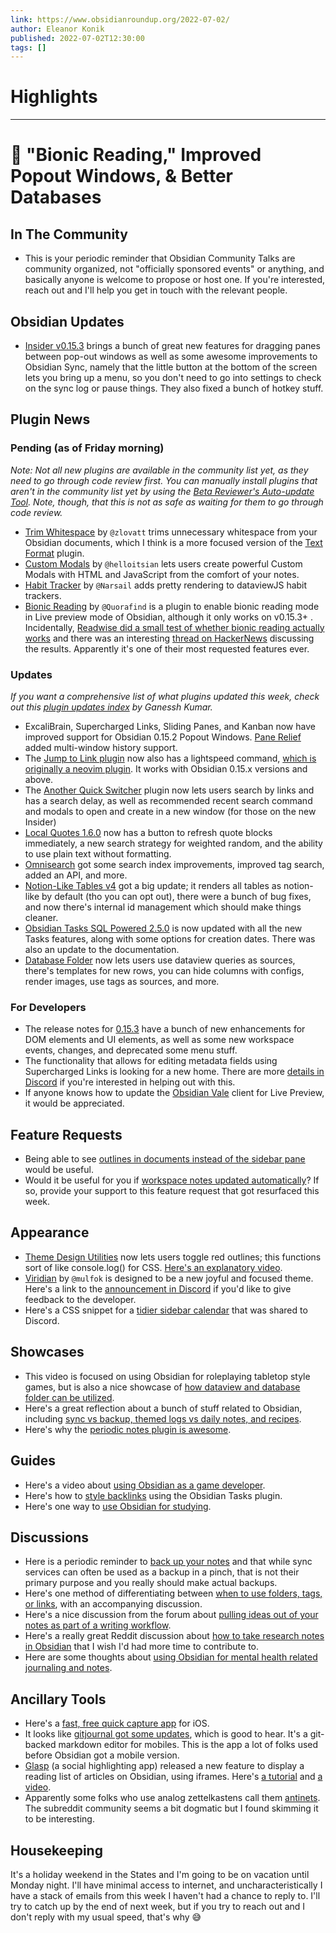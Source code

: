 ```yaml
---
link: https://www.obsidianroundup.org/2022-07-02/
author: Eleanor Konik
published: 2022-07-02T12:30:00
tags: []
---
```

# Highlights


---
# 🌠 "Bionic Reading," Improved Popout Windows, & Better Databases
## In The Community

-   This is your periodic reminder that Obsidian Community Talks are community organized, not "officially sponsored events" or anything, and basically anyone is welcome to propose or host one. If you're interested, reach out and I'll help you get in touch with the relevant people.

## Obsidian Updates

-   [Insider v0.15.3](https://forum.obsidian.md/t/obsidian-release-v0-15-3-insider-build/39566) brings a bunch of great new features for dragging panes between pop-out windows as well as some awesome improvements to Obsidian Sync, namely that the little button at the bottom of the screen lets you bring up a menu, so you don't need to go into settings to check on the sync log or pause things. They also fixed a bunch of hotkey stuff.

## Plugin News

### Pending (as of Friday morning)

_Note: Not all new plugins are available in the community list yet, as they need to go through code review first. You can manually install plugins that aren't in the community list yet by using the [Beta Reviewer's Auto-update Tool](https://github.com/TfTHacker/obsidian42-brat). Note, though, that this is not as safe as waiting for them to go through code review._

-   [Trim Whitespace](https://github.com/zlovatt/obsidian-trim-whitespace) by `@zlovatt` trims unnecessary whitespace from your Obsidian documents, which I think is a more focused version of the [Text Format](https://github.com/Benature/obsidian-text-format) plugin.
-   [Custom Modals](https://github.com/helloitsian/custom-modals-obsidian) by `@helloitsian` lets users create powerful Custom Modals with HTML and JavaScript from the comfort of your notes.
-   [Habit Tracker](https://github.com/Narsail/habit-tracker-obsidian) by `@Narsail` adds pretty rendering to dataviewJS habit trackers.
-   [Bionic Reading](https://github.com/Quorafind/Obsidian-Bionic-Reading) by `@Quorafind` is a plugin to enable bionic reading mode in Live preview mode of Obsidian, although it only works on v0.15.3+ . Incidentally, [Readwise did a small test of whether bionic reading actually works](https://blog.readwise.io/does-bionic-reading-actually-work/) and there was an interesting [thread on HackerNews](https://news.ycombinator.com/item?id=31826204) discussing the results. Apparently it's one of their most requested features ever.

### Updates

_If you want a comprehensive list of what plugins updated this week, check out this [plugin updates index](https://obsidian-plugin-stats.vercel.app/updates) by Ganessh Kumar._

-   ExcaliBrain, Supercharged Links, Sliding Panes, and Kanban now have improved support for Obsidian 0.15.2 Popout Windows. [Pane Relief](https://github.com/pjeby/pane-relief/releases/tag/0.1.0) added multi-window history support.
-   The [Jump to Link plugin](https://github.com/mrjackphil/obsidian-jump-to-link#how-to-use-lightspeed) now also has a lightspeed command, [which is originally a neovim plugin](https://github.com/ggandor/lightspeed.nvim). It works with Obsidian 0.15.x versions and above.
-   The [Another Quick Switcher](https://github.com/tadashi-aikawa/obsidian-another-quick-switcher/releases/tag/5.1.1) plugin now lets users search by links and has a search delay, as well as recommended recent search command and modals to open and create in a new window (for those on the new Insider)
-   [Local Quotes 1.6.0](https://github.com/ka1tzyu/local-quotes) now has a button to refresh quote blocks immediately, a new search strategy for weighted random, and the ability to use plain text without formatting.
-   [Omnisearch](https://github.com/scambier/obsidian-omnisearch/releases/tag/1.4.0) got some search index improvements, improved tag search, added an API, and more.
-   [Notion-Like Tables v4](https://github.com/trey-wallis/obsidian-notion-like-tables/releases/tag/4.0.0) got a big update; it renders all tables as notion-like by default (tho you can opt out), there were a bunch of bug fixes, and now there's internal id management which should make things cleaner.
-   [Obsidian Tasks SQL Powered 2.5.0](https://sytone.github.io/obsidian-tasks-x/6-advanced/custom-functions/) is now updated with all the new Tasks features, along with some options for creation dates. There was also an update to the documentation.
-   [Database Folder](https://github.com/RafaelGB/obsidian-db-folder/releases/tag/1.8.0) now lets users use dataview queries as sources, there's templates for new rows, you can hide columns with configs, render images, use tags as sources, and more.

### For Developers

-   The release notes for [0.15.3](https://forum.obsidian.md/t/obsidian-release-v0-15-3-insider-build/39566) have a bunch of new enhancements for DOM elements and UI elements, as well as some new workspace events, changes, and deprecated some menu stuff.
-   The functionality that allows for editing metadata fields using Supercharged Links is looking for a new home. There are more [details in Discord](https://discord.com/channels/686053708261228577/855181471643861002/991682100707205150) if you're interested in helping out with this.
-   If anyone knows how to update the [Obsidian Vale](https://github.com/marcusolsson/obsidian-vale) client for Live Preview, it would be appreciated.

## Feature Requests

-   Being able to see [outlines in documents instead of the sidebar pane](https://forum.obsidian.md/t/outline-in-document/32714) would be useful.
-   Would it be useful for you if [workspace notes updated automatically](https://forum.obsidian.md/t/automatically-updating-workspace-notes/8300)? If so, provide your support to this feature request that got resurfaced this week.

## Appearance

-   [Theme Design Utilities](https://obsidian.md/plugins?id=obsidian-theme-design-utilities) now lets users toggle red outlines; this functions sort of like console.log() for CSS. [Here's an explanatory video](https://www.youtube.com/shorts/ii-lSK2_Nu4).
-   [Viridian](https://github.com/mulfok/obsidian-viridian) by `@mulfok` is designed to be a new joyful and focused theme. Here's a link to the [announcement in Discord](https://discord.com/channels/686053708261228577/855181471643861002/992191899437912074) if you'd like to give feedback to the developer.
-   Here's a CSS snippet for a [tidier sidebar calendar](https://discord.com/channels/686053708261228577/744933215063638183/989461706440851477) that was shared to Discord.

## Showcases

-   This video is focused on using Obsidian for roleplaying tabletop style games, but is also a nice showcase of [how dataview and database folder can be utilized](https://www.youtube.com/watch?v=ZKOYtrVXSbk).
-   Here's a great reflection about a bunch of stuff related to Obsidian, including [sync vs backup, themed logs vs daily notes, and recipes](https://medium.com/produclivity/plain-text-paper-less-productivity-digest-5-d2084b80bf98).
-   Here's why the [periodic notes plugin is awesome](https://www.youtube.com/watch?v=5Uxj0XgMp0k).

## Guides

-   Here's a video about [using Obsidian as a game developer](https://www.youtube.com/watch?v=1xuELZbkO9A).
-   Here's how to [style backlinks](https://obsidian-tasks-group.github.io/obsidian-tasks/how-to/style-backlinks/) using the Obsidian Tasks plugin.
-   Here's one way to [use Obsidian for studying](https://www.youtube.com/watch?v=TIcZt_41-DA).

## Discussions

-   Here is a periodic reminder to [back up your notes](https://www.reddit.com/r/ObsidianMD/comments/vm02le/10_minutes_of_terror_phd_student_lost_3_weeks_of/) and that while sync services can often be used as a backup in a pinch, that is not their primary purpose and you really should make actual backups.
-   Here's one method of differentiating between [when to use folders, tags, or links](https://www.reddit.com/r/ObsidianMD/comments/vofakc/folders_vs_links_vs_tags/), with an accompanying discussion.
-   Here's a nice discussion from the forum about [pulling ideas out of your notes as part of a writing workflow](https://forum.obsidian.md/t/whats-your-writing-workflow-for-pulling-ideas-out-of-your-zettelkasten/).
-   Here's a really great Reddit discussion about [how to take research notes in Obsidian](https://www.reddit.com/r/ObsidianMD/comments/vne0k5/question_on_research_notes_in_obsidianfeel_like/) that I wish I'd had more time to contribute to.
-   Here are some thoughts about [using Obsidian for mental health related journaling and notes](https://www.reddit.com/r/ObsidianMD/comments/vkf0ao/does_anyone_use_obsidian_for_mental_health/).

## Ancillary Tools

-   Here's a [fast, free quick capture app](https://apps.apple.com/us/app/quick-capture-fast-notes/id1609202525) for iOS.
-   It looks like [gitjournal got some updates](https://news.ycombinator.com/item?id=31914003), which is good to hear. It's a git-backed markdown editor for mobiles. This is the app a lot of folks used before Obsidian got a mobile version.
-   [Glasp](https://glasp.co/) (a social highlighting app) released a new feature to display a reading list of articles on Obsidian, using iframes. Here's [a tutorial](https://medium.com/glasp/how-to-show-your-reading-list-on-notion-obsidian-and-websites-with-glasp-c6e07571588e) and [a video](https://twitter.com/_Glasp/status/1539742066808623104).
-   Apparently some folks who use analog zettelkastens call them [antinets](https://www.reddit.com/r/antinet/). The subreddit community seems a bit dogmatic but I found skimming it to be interesting.

## Housekeeping

It's a holiday weekend in the States and I'm going to be on vacation until Monday night. I'll have minimal access to internet, and uncharacteristically I have a stack of emails from this week I haven't had a chance to reply to. I'll try to catch up by the end of next week, but if you try to reach out and I don't reply with my usual speed, that's why 😅
